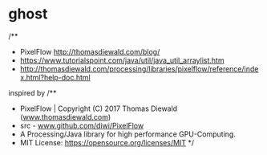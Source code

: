 # ghost

/**
 * PixelFlow http://thomasdiewald.com/blog/
 * https://www.tutorialspoint.com/java/util/java_util_arraylist.htm
 * http://thomasdiewald.com/processing/libraries/pixelflow/reference/index.html?help-doc.html
 
 inspired by
 /**
 * PixelFlow | Copyright (C) 2017 Thomas Diewald (www.thomasdiewald.com)
 * src  - www.github.com/diwi/PixelFlow
 * A Processing/Java library for high performance GPU-Computing.
 * MIT License: https://opensource.org/licenses/MIT
 */
